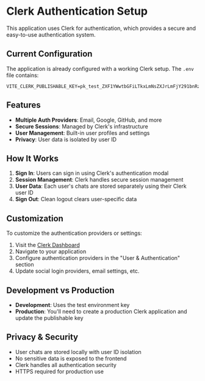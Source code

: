# Clerk Authentication Setup

This application uses Clerk for authentication, which provides a secure and easy-to-use authentication system.

## Current Configuration

The application is already configured with a working Clerk setup. The `.env` file contains:

```env
VITE_CLERK_PUBLISHABLE_KEY=pk_test_ZXF1YWwtbGFiLTkxLmNsZXJrLmFjY291bnRzLmRldiQ
```

## Features

- **Multiple Auth Providers**: Email, Google, GitHub, and more
- **Secure Sessions**: Managed by Clerk's infrastructure
- **User Management**: Built-in user profiles and settings
- **Privacy**: User data is isolated by user ID

## How It Works

1. **Sign In**: Users can sign in using Clerk's authentication modal
2. **Session Management**: Clerk handles secure session management
3. **User Data**: Each user's chats are stored separately using their Clerk user ID
4. **Sign Out**: Clean logout clears user-specific data

## Customization

To customize the authentication providers or settings:

1. Visit the [Clerk Dashboard](https://dashboard.clerk.com/)
2. Navigate to your application
3. Configure authentication providers in the "User & Authentication" section
4. Update social login providers, email settings, etc.

## Development vs Production

- **Development**: Uses the test environment key
- **Production**: You'll need to create a production Clerk application and update the publishable key

## Privacy & Security

- User chats are stored locally with user ID isolation
- No sensitive data is exposed to the frontend
- Clerk handles all authentication security
- HTTPS required for production use